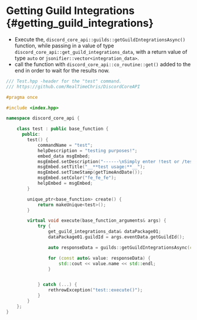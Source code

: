 Getting Guild Integrations {#getting_guild_integrations}
============
- Execute the, `discord_core_api::guilds::getGuildIntegrationsAsync()` function, while passing in a value of type `discord_core_api::get_guild_integrations_data`, with a return value of type `auto` or `jsonifier::vector<integration_data>`.
- call the function with `discord_core_api::co_routine::get()` added to the end in order to wait for the results now.

```cpp
/// Test.hpp -header for the "test" command.
/// https://github.com/RealTimeChris/DiscordCoreAPI

#pragma once

#include <index.hpp>

namespace discord_core_api {

	class test : public base_function {
	  public:
		test() {
			commandName = "test";
			helpDescription = "testing purposes!";
			embed_data msgEmbed;
			msgEmbed.setDescription("------\nSimply enter !test or /test!\n------");
			msgEmbed.setTitle("__**test usage:**__");
			msgEmbed.setTimeStamp(getTimeAndDate());
			msgEmbed.setColor("fe_fe_fe");
			helpEmbed = msgEmbed;
		}

		unique_ptr<base_function> create() {
			return makeUnique<test>();
		}

		virtual void execute(base_function_arguments& args) {
			try {
				get_guild_integrations_data& dataPackage01;
				dataPackage01.guildId = args.eventData.getGuildId();

				auto responseData = guilds::getGuildIntegrationsAsync(const dataPackage01).get();

				for (const auto& value: responseData) {
					std::cout << value.name << std::endl;
				}


			} catch (...) {
				rethrowException("test::execute()");
			}
		}
	};
}
```
